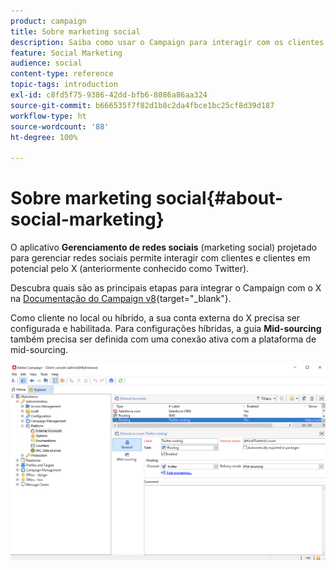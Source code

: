 ```yaml
---
product: campaign
title: Sobre marketing social
description: Saiba como usar o Campaign para interagir com os clientes via Twitter
feature: Social Marketing
audience: social
content-type: reference
topic-tags: introduction
exl-id: c8fd5f75-9386-42dd-bfb6-8086a86aa324
source-git-commit: b666535f7f82d1b8c2da4fbce1bc25cf8d39d187
workflow-type: ht
source-wordcount: '88'
ht-degree: 100%

---
```


# Sobre marketing social{#about-social-marketing}

O aplicativo **Gerenciamento de redes sociais** (marketing social) projetado para gerenciar redes sociais permite interagir com clientes e clientes em potencial pelo X (anteriormente conhecido como Twitter).

Descubra quais são as principais etapas para integrar o Campaign com o X na [Documentação do Campaign v8](https://experienceleague.adobe.com/docs/campaign/campaign-v8/connect/ac-tw.html?lang=pt-BR){target="_blank"}.

Como cliente no local ou híbrido, a sua conta externa do X precisa ser configurada e habilitada. Para configurações híbridas, a guia **Mid-sourcing** também precisa ser definida com uma conexão ativa com a plataforma de mid-sourcing.

![](assets/tw-external-account.png)
